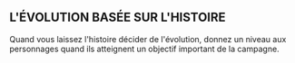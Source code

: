 ## L'ÉVOLUTION BASÉE SUR L'HISTOIRE


Quand vous laissez l'histoire décider de l'évolution, donnez
un niveau aux personnages quand ils atteignent un objectif
important de la campagne.
